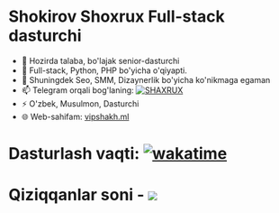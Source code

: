 # Shokirov Shoxrux Full-stack dasturchi
- 🔭 Hozirda talaba, bo'lajak senior-dasturchi
- 🌱 Full-stack, Python, PHP bo'yicha o'qiyapti.
- 💬 Shuningdek Seo, SMM, Dizaynerlik bo'yicha ko'nikmaga egaman
- 📫 Telegram orqali bog'laning: [![SHAXRUX](https://img.shields.io/badge/VIPSHAKH-30302f?style=flat&logo=telegram)](https://t.me/VIPSHAKH) 
- ⚡ O'zbek, Musulmon, Dasturchi
- 🌐 Web-sahifam: [vipshakh.ml](https://vipshakh.ml)

# Dasturlash vaqti: [![wakatime](https://wakatime.com/badge/user/9bbb3350-4486-40b3-babd-75e87d6c1329.svg)](https://wakatime.com/@9bbb3350-4486-40b3-babd-75e87d6c1329)

# Qiziqqanlar soni - [![](https://visitcount.itsvg.in/api?id=VIPSHAKH&label=Profile%20Views&color=12&icon=3&pretty=true)](https://visitcount.itsvg.in)
